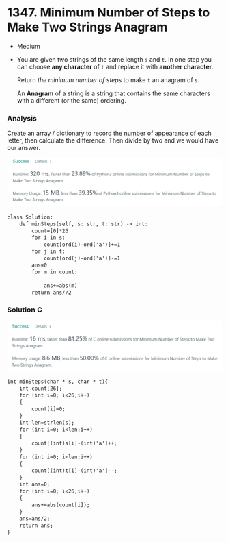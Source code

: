 # 1347. Minimum Number of Steps to Make Two Strings Anagram

* Medium
*   You are given two strings of the same length `s` and `t`. In one step you can choose **any character** of `t` and replace it with **another character**.

    Return _the minimum number of steps_ to make `t` an anagram of `s`.

    An **Anagram** of a string is a string that contains the same characters with a different (or the same) ordering.

### Analysis

Create an array / dictionary to record the number of appearance of each letter, then calculate the difference. Then divide by two and we would have our answer.&#x20;

![](<../.gitbook/assets/image (9) (1).png>)

```
class Solution:
    def minSteps(self, s: str, t: str) -> int:
        count=[0]*26
        for i in s:
            count[ord(i)-ord('a')]+=1
        for j in t:
            count[ord(j)-ord('a')]-=1
        ans=0
        for m in count:
            
            ans+=abs(m)
        return ans//2
```



### Solution C&#x20;

![](<../.gitbook/assets/image (7).png>)

```
int minSteps(char * s, char * t){
    int count[26];
    for (int i=0; i<26;i++)
    {
        count[i]=0;
    }
    int len=strlen(s);
    for (int i=0; i<len;i++)
    {
        count[(int)s[i]-(int)'a']++;
    }
    for (int i=0; i<len;i++)
    {
        count[(int)t[i]-(int)'a']--;
    }
    int ans=0;
    for (int i=0; i<26;i++)
    {
        ans+=abs(count[i]);
    }
    ans=ans/2;
    return ans;
}
```
